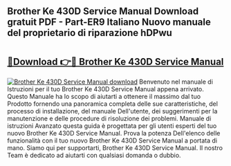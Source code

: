 ## Brother Ke 430D Service Manual Download gratuit PDF - Part-ER9 Italiano Nuovo manuale del proprietario di riparazione hDPwu

# <h2><a href="http://dfd8kpf.blite.top/?on=Brother+Ke+430D+Service+Manual">🔗Download 👉🔴 Brother Ke 430D Service Manual</a></h2>

[![Brother Ke 430D Service Manual download](https://i.imgur.com/lujVjoI.png)](http://dfd8kpf.blite.top/?on=Brother+Ke+430D+Service+Manual)
Benvenuto nel manuale di Istruzioni per il tuo Brother Ke 430D Service Manual appena arrivato. Questo Manuale ha lo scopo di aiutarti a ottenere il massimo dal tuo Prodotto fornendo una panoramica completa delle sue caratteristiche, del processo di installazione, del manuale Dell'utente, dei suggerimenti per la manutenzione e delle procedure di risoluzione dei problemi. Manuale di istruzioni Avanzato questa guida è progettata per gli utenti esperti del tuo nuovo Brother Ke 430D Service Manual. Prova la potenza Dell'elenco delle funzionalità con il tuo nuovo Brother Ke 430D Service Manual a portata di mano. Siamo qui per supportarti, Brother Ke 430D Service Manual. Il nostro Team è dedicato ad aiutarti con qualsiasi domanda o dubbio.
